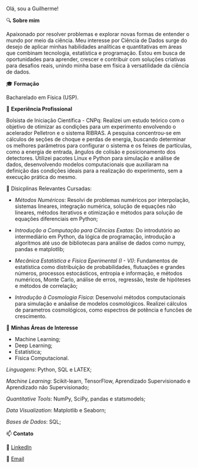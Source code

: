 Olá, sou a Guilherme!



🔍 **Sobre mim**

Apaixonado por resolver problemas e explorar novas formas de entender o mundo por meio da ciência. Meu interesse por Ciência de Dados surge do desejo de aplicar minhas habilidades analíticas e quantitativas em áreas que combinam tecnologia, estatística e programação. Estou em busca de oportunidades para aprender, crescer e contribuir com soluções criativas para desafios reais, unindo minha base em física à versatilidade da ciência de dados.



🎓 **Formação**

Bacharelado em Física (USP).  

  

💼 **Experiência Profissional**

Bolsista de Iniciação Científica - CNPq: Realizei um estudo teórico com o objetivo de otimizar as condições para um experimento envolvendo o acelerador Pelletron e o sistema RIBRAS. A pesquisa concentrou-se em cálculos de seções de choque e perdas de energia, buscando determinar os melhores parâmetros para configurar o sistema e os feixes de partículas, como a energia de entrada, ângulos de colisão e posicionamento dos detectores. Utilizei pacotes Linux e Python para simulação e análise de dados, desenvolvendo modelos computacionais que auxiliaram na definição das condições ideais para a realização do experimento, sem a execução prática do mesmo.

  

📕 Disicplinas Relevantes Cursadas:

- *Métodos Numéricos*: Resolvi de problemas numéricos por interpolação, sistemas lineares, integração numérica, solução de equações não lineares, métodos iterativos e otimização e métodos para solução de equações diferenciais em Python;
  
- *Introdução a Computação para Ciências Exatas*: Do introdutório ao intermediário em Python, da lógica de programação, introdução a algoritmos até uso de bibliotecas para análise de dados como numpy, pandas e matplotlib;
  
- *Mecânica Estatística e Fisica Eperimental (I - VI)*: Fundamentos de estatística como distribuição de probabilidades, flutuações e grandes números, processos estocásticos, entropia e informação, e métodos numéricos, Monte Carlo, análise de erros, regressão, teste de hipóteses e métodos de correlação;
  
- *Introdução à Cosmologia Física*: Desenvolvi métodos computacionais para simulação e anáalise de modelos cosmológicos. Realizei cálculos de parametros cosmológicos, como espectros de potência e funcões de crescimento.

  

🚀 **Minhas Áreas de Interesse**

- Machine Learning;
- Deep Learning;
- Estatística;
- Física Computacional.

  

*Linguagens*: Python, SQL e LATEX;

*Machine Learning*: Scikit-learn, TensorFlow, Aprendizado Supervisionado e Aprendizado não Supervisionado;

*Quantitative Tools*: NumPy, SciPy, pandas e statsmodels;

*Data Visualization*: Matplotlib e Seaborn;

*Bases de Dados*: SQL;

  

📫 **Contato**

💼 [LinkedIn](https://www.linkedin.com/in/guilherme-pacheco-paredes-4540552a7/)

📧 [Email](guipparedes2001@gmail.com)
  
